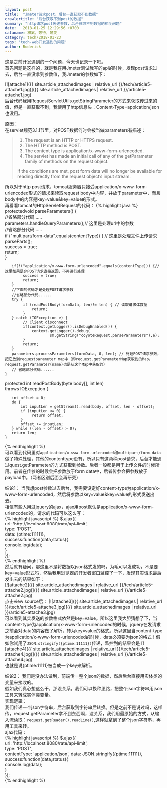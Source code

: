 ```yaml
---
layout: post
title:  "Jmeter请求post，后台一直获取不到数据"
crawlertitle: "后台获取不到post的数据"
summary: "http请求post传递参数，后台获取不到数据的相关问题"
date:   2018-01-25 12:29:56 +0700
cataname: 积累，等待，蜕变
category: tech/2018-01-23
tags: 'tech-web开发遇到的问题'
author: Roderick
---
```

这是之前开发遇到的一个问题，今天也记录一下吧。  
首先问题是这样的，就是我在用Jmeter测试我写的api的时候，发现post请求过去，后台一直没拿到参数值，我Jmeter的参数如下：

[![attache1]({{ site.article_attachedimages | relative_url }}/tech/article5-attache1.jpg)]({{ site.article_attachedimages | relative_url }}/article5-attache1.jpg)  
后台代码我用RequestServletUtils.getStringParameter的方式来获取传过来的值，但是一直获取不到，我使用了http信息头：Content-Type=applcation/json也没用。  

原因：  
在servlet规范3.1.1节里，对POST数据何时会被当做parameters有描述：  
> 1. The request is an HTTP or HTTPS request.  
> 2. The HTTP method is POST.  
> 3. The content type is application/x-www-form-urlencoded.  
> 4. The servlet has made an initial call of any of the getParameter family of methods on the request object.  
> 
> If the conditions are met, post form data will no longer be available for reading directly from the request object’s input stream.

所以对于http post请求，tomcat服务器只接受application/x-www-form-urlencoded形式的请求来读取request body中内容，并放于parameter中，而且body中的内容是key=value&key=value的形式。  
再看看tomcat的HttpServletRequest的代码：
{% highlight java %}
	protectedvoid parseParameters() {   
	   //省略部分代码......  
	   parameters.handleQueryParameters();// 这里是处理url中的参数   
	   //省略部分代码......   
	   if ("multipart/form-data".equals(contentType)) { // 这里是处理文件上传请求   
	        parseParts();   
	        success = true;   
	        return;   
	   }   
	
	   if(!("application/x-www-form-urlencoded".equals(contentType))) {// 这里如果是非POST请求直接返回，不再进行处理   
	        success = true;   
	        return;   
	   }   
	   //下面的代码才是处理POST请求参数   
	   //省略部分代码......   
	   try {   
	        if (readPostBody(formData, len)!= len) { // 读取请求体数据   
	            return;   
	        }   
	   } catch (IOException e) {   
	        // Client disconnect   
	        if(context.getLogger().isDebugEnabled()) {   
	            context.getLogger().debug(   
	                    sm.getString("coyoteRequest.parseParameters"),e);   
	        }   
	        return;   
	   }   
	   parameters.processParameters(formData, 0, len); // 处理POST请求参数，把它放到requestparameter map中（即request.getParameterMap获取到的Map，request.getParameter(name)也是从这个Map中获取的） 
	   // 省略部分代码......   
	}   
    
   protected int readPostBody(byte body[], int len)  
       throws IOException {   
    
       int offset = 0;   
       do {   
           int inputLen = getStream().read(body, offset, len - offset);   
           if (inputLen <= 0) {   
                return offset;   
           }   
           offset += inputLen;   
       } while ((len - offset) > 0);   
       return len;   
    }   
{% endhighlight %}  
可以看到代码里对`application/x-www-form-urlencoded`和`multipart/form-data`做了特殊处理，其他的contenttype没有，所以只有这两种post请求，后台才能通过quest.getParameter的方式获取到参数。后者一般都是用于上传文件的时候所用。前者在传参的时候会把参数放于form data中，后者传参会把参数放于payload中。（两者区别后面会再研究）  

结论1：
当我想post参数过去后台，我需要设定好content-type为application/x-www-form-urlencoded，然后将参数以key=value&key=value的形式发送出去。  
相信有些人用过jquery的ajax，ajax用post默认是application/x-www-form-urlencoded的，请求的代码可以这么写：  
{% highlight javascript %}
 $.ajax({  
    url: 'http://localhost:8080/rate/api-limit',  
    type: 'POST',  
    data: {ptime:111111},  
    success:function(data,status){  
        console.log(data);  
    }  
 });  
{% endhighlight %}  
然后就有疑问，那这里不是将数据以json格式发的吗，为毛可以发成功，不是要key=value形式吗，然后我用浏览器的开发者窗口监控了一下，发现其实请求最后发出去的结果如下：  
[![attache2]({{ site.article_attachedimages | relative_url }}/tech/article5-attache2.jpg)]({{ site.article_attachedimages | relative_url }}/article5-attache2.jpg)  
点击view source后：
[![attache3]({{ site.article_attachedimages | relative_url }}/tech/article5-attache3.jpg)]({{ site.article_attachedimages | relative_url }}/article5-attache3.jpg)  
可以看到其实发送的参数格式依然是key=value。所以这里我大胆猜想了下，当content-type为application/x-www-form-urlencoded的时候，jquery在发请求之前会对data的内容做了解析，转为key=value的格式。所以这里当content-type为application/x-www-form-urlencoded的时候，data必须要为json的格式！假如你试用了`JSON.stringify({ptime:11111})`传递，监控到的结果会是
[![attache4]({{ site.article_attachedimages | relative_url }}/tech/article5-attache4.jpg)]({{ site.article_attachedimages | relative_url }}/article5-attache4.jpg)   
也就是说{ptime:11111}被当成一个key来解析。 
 
结论2：
我们是没办法做到，前端传一整个json的数据，然后后台直接用实体类的变量来接收的。  
假如我们真心想这么干，那没关系，我们可以换种思路，把整个json字符串用json工具来转成实体类变量。  
实现逻辑：  
我们传递一个json字符串，后台获取到字符串后转换。但是之前不是说过吗，这样传，request.getParameter拿不到东西啊，没关系，我们用最原始的方式，从输入流读取：`request.getReader().readLine()`,这样就拿到了整个json字符串，再用工具来转。  
ajax代码：  
{% highlight javascript %}
 $.ajax({  
    url: 'http://localhost:8080/rate/api-limit',  
    type: 'POST',  
    contentType: 'application/json',
    data: JSON.stringify({ptime:11111}),  
    success:function(data,status){  
        console.log(data);  
    }  
 });  
{% endhighlight %}  